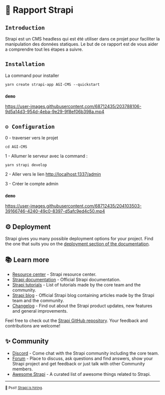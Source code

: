 # 🚀 Rapport Strapi

## `Introduction`

Strapi est un CMS headless qui est été utiliser dans ce projet pour faciliter la manipulation des données statiques.
Le but de ce rapport est de vous aider a comprendre tout les étapes a suivre.


## `Installation`

La command pour installer 
```
yarn create strapi-app AGI-CMS --quickstart
```

### `demo`

https://user-images.githubusercontent.com/68712435/203788106-9d5a14d3-954d-4eba-9e29-9f8ef06b398a.mp4

## `⚙️ Configuration`

0 - traverser vers le projet 

```
cd AGI-CMS
```

1 - Allumer le serveur avec la command :

```
yarn strapi develop
```

2 - Aller vers le lien [http://localhost:1337/admin](http://localhost:1337/admin)

3 - Créer le compte admin

### `demo`

https://user-images.githubusercontent.com/68712435/204103503-39166746-4240-49c0-8397-d5afc9ed4c50.mp4

## ⚙️ Deployment

Strapi gives you many possible deployment options for your project. Find the one that suits you on the [deployment section of the documentation](https://docs.strapi.io/developer-docs/latest/setup-deployment-guides/deployment.html).

## 📚 Learn more

- [Resource center](https://strapi.io/resource-center) - Strapi resource center.
- [Strapi documentation](https://docs.strapi.io) - Official Strapi documentation.
- [Strapi tutorials](https://strapi.io/tutorials) - List of tutorials made by the core team and the community.
- [Strapi blog](https://docs.strapi.io) - Official Strapi blog containing articles made by the Strapi team and the community.
- [Changelog](https://strapi.io/changelog) - Find out about the Strapi product updates, new features and general improvements.

Feel free to check out the [Strapi GitHub repository](https://github.com/strapi/strapi). Your feedback and contributions are welcome!

## ✨ Community

- [Discord](https://discord.strapi.io) - Come chat with the Strapi community including the core team.
- [Forum](https://forum.strapi.io/) - Place to discuss, ask questions and find answers, show your Strapi project and get feedback or just talk with other Community members.
- [Awesome Strapi](https://github.com/strapi/awesome-strapi) - A curated list of awesome things related to Strapi.

---

<sub>🤫 Psst! [Strapi is hiring](https://strapi.io/careers).</sub>
